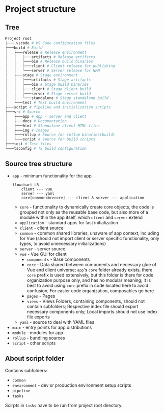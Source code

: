 # Project structure

## Tree

```bash
Project root
├───.vscode # VS Code configuration files
├───build # Build
│   ├───release # Release environment
│   │   ├───artifacts # Release artifacts
│   │   ├───bin # Release build binaries
│   │   ├───client # Client release for publishing
│   │   └───server # Server release for NPM
│   ├───stage # Stage environment 
│   │   ├───artifacts # Stage artifacts
│   │   ├───bin # Stage build binaries
│   │   ├───client # Stage client build
│   │   ├───server # Stage server build
│   │   └───standalone # Stage standalone build
│   └───test # Test build environment
├───script # Pipeline and initialization scripts
├───src # Source
│   ├───app # App - server and client
│   ├───docs # Documentation
│   ├───html # Standalone client HTML files
│   ├───img # Images
│   ├───rollup # Source for rollup binaries(build)
│   └───script # Source for build scripts
├───test # Test files
└───tsconfig # TS build configuration
```

## Source tree structure

- `app` - minimum functionality for the app
	```mermaid
	flowchart LR
		client --- vue
		server --- yaml
		core[common<br>core] --- client & server --- application
	```
	- `core` - functionality to dynamically create core objects, the code is grouped not only as the reusable base code, but also more of a module within the app itself, which `client` and `server` extend
	- `application` - standard apps for fast initialization
	- `client` - client source
	- `common` - common shared libraries, unaware of app context, including for Vue (should not import client or server specific functionality, only types, to avoid unnecessary initializations)
	- `server` - server source
	- `vue` - Vue GUI for client
		- `components` - Base components
		- `core` - Data shared between components and necessary glue of Vue and client universe; `app`'s `core` folder already exists, there `core` prefix is used extensively, but this folder is there for code organization purpose only, and has no modular meaning; It is best to avoid using `core` prefix in code located here to avoid confusion; For easier code organization, composables go here
		- `pages` - Pages
		- `views` - Views
		Folders, containing components, should not contain subfolders; Respective index file should export necessary components only; Local imports should not use index file exports
	- `yaml` - source to deal with YAML files
- `main` - entry points for app distributions
- `module` - modules for app
- `rollup` - bundling sources
- `script` - other scripts

## About script folder

Contains subfolders:
- `common`
- `environment` - dev or production environment setup scripts
- `pipeline`
- `tasks`

Scirpts in `tasks` have to be run from project root directory.